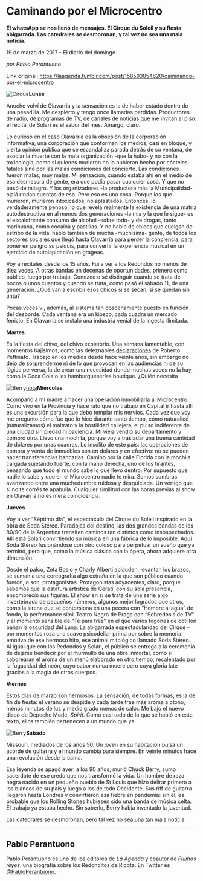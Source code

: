 # Caminando por el Microcentro

**El whatsApp se nos llenó de mensajes. El Cirque du Soleil y su fiesta abigarrada. Las catedrales se desmoronan, y tal vez no sea una mala noticia.**

19 de marzo de 2017 - El diario del domingo

_por Pablo Perantuono_

Link original: https://laagenda.tumblr.com/post/158593854620/caminando-por-el-microcentro

![Cirque](https://64.media.tumblr.com/7c50df9533fa85ade57a8fb7c90d2efd/tumblr_inline_pk07coYcae1t6q87u_500.jpg)**Lunes**  


Anoche
volví de Olavarria y la sensación es la de haber estado dentro de
una pesadilla. Me despierto y tengo once llamadas perdidas.
Productores de radio, de programas de TV, de canales de noticias que
me invitan al piso: el recital de Solari es el sabor del mes. Amargo,
claro. 


Lo
curioso en el caso Olavarría es la obsesión de la corporación
informativa, una corporación que conforman los medios, casi en
bloque, y cierta opinión pública que se escandaliza parada detrás
de su ventana, de asociar la muerte con la mala organización -que la
hubo- y no con la toxicología, como si quienes murieron no lo hubieran hecho
por cócteles fatales sino por las malas condiciones del
concierto. Las condiciones fueron malas, muy malas. Mi sensación,
cuando estaba ahí en el medio de esa desmesura de gente, era que
podía pasar cualquier cosa. Y que no pasó de milagro. Y los
organizadores -la productora más la Municipalidad- ojalá rindan
cuentas de eso. Pero eso es una cosa. Porque los que murieron, murieron
intoxicados, no aplastados. Entonces, lo verdaderamente penoso, lo
que revela realmente la existencia de una matriz autodestructiva en
al menos dos generaciones -la mía y la que le sigue- es el escalofriante consumo de
alcohol -sobre todo- y de drogas, tanto marihuana, como cocaína y
pastillas. Y no hablo de chicos que cuelgan del estribo de la vida,
hablo también de mucha -muchísima- gente, de todos los sectores
sociales que llegó hasta Olavarría para perder la conciencia,
para poner en peligro su psiquis, para convertir la experiencia
musical en un ejercicio de autolapidación en grageas. 


Voy
a recitales desde los 15 años. Fui a ver a los Redondos no menos de
diez veces. A otras bandas en decenas de oportunidades, primero como
público, luego por trabajo. Conozco o sé distinguir cuando se trata
de pocos o unos cuantos y cuando se trata, como pasó el sábado 11,
de una generación. ¿Qué van a escribir esos chicos si se secan, si
se quedan sin tinta?

Pocas
veces vi, además, al sistema tan obscenamente puesto en función del
desborde. Cada ventana era un kiosco; cada cuadra un mercado fenicio.
En Olavarría se instaló una industria venial de la ingesta
ilimitada. 


**Martes**  


Es la fiesta del chivo, del chivo expiatorio. Una semana lamentable, con momentos bajísimos, como las deleznables [declaraciones](http://www.clarin.com/extra-show/fama/roberto-pettinato-fustigo-indio-solari-sos_0_B1jjC_Box.html) de Roberto Pettinato. Trabajo
en los medios desde hace veinte años, sin embargo no dejo de
sorprenderme ni de lo que provocan en las audiencias ni de su lógica
perversa, la de crear una necesidad donde muchas veces no la hay,
como la Coca Cola o las hamburgueserías boutique. ¿Quién necesita


![Berry](https://64.media.tumblr.com/6d1de251d9d3424b58a9c199b320522f/tumblr_inline_pk07cphrtf1t6q87u_400.png)[nota](http://www.clarin.com/extra-show/fama/puma-goity-exploto-medios-vayanse_0_rkbpV_Hjx.html)**Miércoles**  


Acompaño
a mi madre a hacer una operación inmobiliaria al Microcentro. Como
vivo en la Provincia y hace rato que no trabajo en Capital ir hasta
allí es una excursión para la que debo templar mis nervios. Cada
vez que voy me pregunto cómo fue que lo hice durante tanto tiempo,
cómo naturalicé (naturalizamos) el maltrato y la hostilidad
callejera, el pulso indiferente de una ciudad sin piedad ni
paciencia. Mi vieja vendió su departamento y compró otro. Llevo una
mochila, porque voy a trasladar una buena cantidad de dólares por
unas cuadras. Lo insólito de este país: las operaciones de compra y
venta de inmuebles son en dólares y en efectivo: no se pueden hacer
transferencias bancarias. Camino por la calle Florida con la mochila
cargada sujetando fuerte, con la mano derecha, uno de los tirantes,
pensando que todo el mundo sabe lo que llevo dentro. Por supuesto que
nadie lo sabe y que en el Microcentro nadie te mira. Somos sombras
avanzando entre una muchedumbre ruidosa y desquiciada. Un vértigo
que si no te corrés te apabulla. Cualquier similitud con las horas
previas al show en Olavarría no es mera coincidencia. 


**Jueves**  


Voy
a ver “Séptimo día”, el espectáculo del Cirque du Soleil
inspirado en la obra de Soda Stéreo. Paradojas del destino, las dos
grandes bandas de los 80/90 de la Argentina transitan caminos tan
distintos como insospechados. Allí está Solari convirtiendo su
música en una fábrica de lo imposible. Aquí Soda Stéreo
fusionándose con otro coloso para perpetuar un sueño que ya
terminó, pero que, como la música clásica con la ópera, ahora
adquiere otra dimensión.    


Desde
el palco, Zeta Bosio y Charly Alberti aplauden, levantan los brazos,
se suman a una coreografía algo extraña en la que son público
cuando fueron, o son, protagonistas. Protagonistas adyacentes, claro,
porque sabemos que la estatura artística de Cerati, con su sola
presencia, ensombreció sus figuras. El show en sí se trata de una
serie algo invertebrada de pequeños números, algunos mejor logrados
que otros, como la sirena que se contorsiona en una pecera con
“Hombre al agua” de fondo, la performance símil Teatro Negro de
Praga con “Sobredosis de TV” y el momento sensible de “Té para
tres” en el que varios fogones de cotillón bañan la oscuridad del
Luna. La abigarrada espectacularidad del Cirque -por momentos roza
una suave psicodelia- prima por sobre la memoria emotiva de ese
hermoso hito, ese animal mitológico llamado Soda Stéreo. Al igual
que con los Redondos y Solari, el público se entrega a la ceremonia
de dejarse bendecir por el murmullo de una obra inmortal, como si
saborearan el aroma de un menú elaborado en otro tiempo, recalentado
por la fugacidad del neón, cuyo sabor nunca muere pero cuya gloria
late gracias a la magia de otros cuerpos. 


**Viernes**  


Estos
días de marzo son hermosos. La sensación, de todas formas, es la de
fin de fiesta: el verano se despide y cada tarde trae más aroma a
otoño, menos minutos de luz y medio grado menos de calor. Me bajo el
nuevo disco de Depeche Mode, *Spirit*. Como casi todo de lo que
se habló en este texto, ellos también pertenecen a un mundo que ya


![Berry](https://64.media.tumblr.com/12bdef8336f529cc371bcfdba7908de1/tumblr_inline_pk07cpQVFg1t6q87u_400.jpg)**Sábado**  


Missouri,
mediados de los años 50. Un joven en su habitación pulsa un acorde
de guitarra y el mundo cambia para siempre. En veinte minutos hace
una revolución desde la cama. 


Esa
leyenda se apagó ayer: a los 90 años, murió Chuck Berry, sumo
sacerdote de ese credo que nos transformó la vida. Un hombre de raza
negra nacido en un pequeño pueblo de St Louis que hizo delirar
primero a los blancos de su país y luego a los de todo Occidente.
Sus riff de guitarra llegaron hasta Londres y convirtieron esa fiebre
en pandemia: sin él, es probable que los Rolling Stones hubiesen
sido una banda de música celta. El trabajo ya estaba hecho. Sin
saberlo, Berry había inventado la juventud. 


Las catedrales se desmoronan, pero tal vez no sea una tan mala noticia.


  


---

 Pablo Perantuono
-----------------

 Pablo Perantuono es uno de los editores de *La Agenda* y coautor de *Fuimos reyes*, una biografía sobre los Redonditos de Ricota. En Twitter es [@PabloPerantuono](https://twitter.com/PabloPerantuono). 

